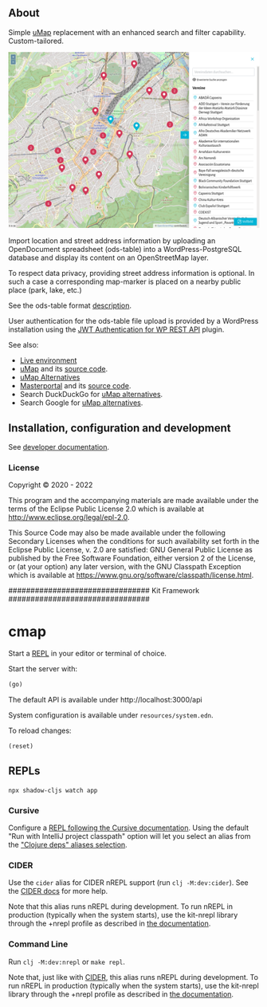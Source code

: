 ## About
Simple [uMap](https://umap.openstreetmap.fr/en/) replacement with an enhanced
search and filter capability. Custom-tailored.

![Screenshot](/map/app-map/src/assets/screenshot.png)

Import location and street address information by uploading an OpenDocument
spreadsheet (ods-table) into a WordPress-PostgreSQL database and display its
content on an OpenStreetMap layer.

To respect data privacy, providing street address information is optional. In
such a case a corresponding map-marker is placed on a nearby public place (park,
lake, etc.)

See the ods-table format
[description](/map/app-form/src/app/services/ods-table/ods.ts).

User authentication for the ods-table file upload is provided by a WordPress
installation using the [JWT Authentication for WP REST
API](https://wordpress.org/plugins/jwt-authentication-for-wp-rest-api/) plugin.

<!-- WIP: app-form -->
<!-- ![Screenshot](/map/app-form/src/assets/screenshot.png) -->

See also:
* [Live
environment](https://house-of-resources-stuttgart.de/stadtteilkarte-kontakt-zu-vereinen/)
* [uMap](https://umap.openstreetmap.fr/en/) and its [source
  code](https://github.com/umap-project/umap).
* [uMap Alternatives](https://alternativeto.net/software/umap/)
* [Masterportal](https://www.masterportal.org/references.html) and its [source
  code](https://bitbucket.org/geowerkstatt-hamburg/masterportalapi.git).
* Search DuckDuckGo for [uMap
  alternatives](https://duckduckgo.com/?q=umap+alternatives).
* Search Google for [uMap
  alternatives](https://www.google.com/search?q=umap+alternatives).

## Installation, configuration and development
See [developer documentation](install.md).

### License

Copyright © 2020 - 2022

This program and the accompanying materials are made available under the
terms of the Eclipse Public License 2.0 which is available at
http://www.eclipse.org/legal/epl-2.0.

This Source Code may also be made available under the following Secondary
Licenses when the conditions for such availability set forth in the Eclipse
Public License, v. 2.0 are satisfied: GNU General Public License as published by
the Free Software Foundation, either version 2 of the License, or (at your
option) any later version, with the GNU Classpath Exception which is available
at https://www.gnu.org/software/classpath/license.html.

################################ Kit Framework ################################

# cmap

Start a [REPL](#repls) in your editor or terminal of choice.

Start the server with:

```clojure
(go)
```

The default API is available under http://localhost:3000/api

System configuration is available under `resources/system.edn`.

To reload changes:

```clojure
(reset)
```

## REPLs

```shell
npx shadow-cljs watch app
```

### Cursive

Configure a [REPL following the Cursive documentation](https://cursive-ide.com/userguide/repl.html). Using the default "Run with IntelliJ project classpath" option will let you select an alias from the ["Clojure deps" aliases selection](https://cursive-ide.com/userguide/deps.html#refreshing-deps-dependencies).

### CIDER

Use the `cider` alias for CIDER nREPL support (run `clj -M:dev:cider`). See the [CIDER docs](https://docs.cider.mx/cider/basics/up_and_running.html) for more help.

Note that this alias runs nREPL during development. To run nREPL in production (typically when the system starts), use the kit-nrepl library through the +nrepl profile as described in [the documentation](https://kit-clj.github.io/docs/profiles.html#profiles).

### Command Line

Run `clj -M:dev:nrepl` or `make repl`.

Note that, just like with [CIDER](#cider), this alias runs nREPL during development. To run nREPL in production (typically when the system starts), use the kit-nrepl library through the +nrepl profile as described in [the documentation](https://kit-clj.github.io/docs/profiles.html#profiles).
